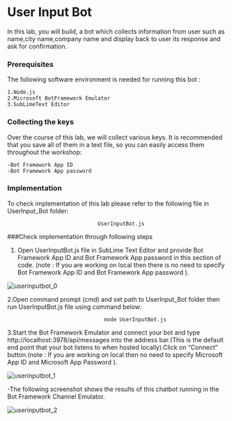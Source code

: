 ﻿# User Input Bot 

In this lab, you will build, a bot which collects information from user such as name,city name,company name and display back to user its response and ask for confirmation.

### Prerequisites
The following software environment is needed for running this bot :

```
1.Node.js
2.Microsoft BotFramework Emulator
3.SubLimeText Editor
```

### Collecting the keys

Over the course of this lab, we will collect various keys. It is recommended that you save all of them in a text file, so you can easily access them throughout the workshop:
```
-Bot Framework App ID
-Bot Framework App password
```

### Implementation

To check implementation of this lab please refer to the following file in UserInput_Bot folder:

```
                             UserInputBot.js
```

###Check implementation through following steps

1. Open UserInputBot.js file in SubLime Text Editor and provide Bot Framework App ID and Bot Framework App password in this section of code. (note : If you are working on local then there is no need to specify Bot Framework App ID and Bot Framework App password  ).

![userinputbot_0](https://user-images.githubusercontent.com/31923904/39425813-bdda1a9a-4c9a-11e8-8525-a132daf07564.jpg)

2.Open command prompt (cmd) and set path to UserInput_Bot folder then run UserInputBot.js file using command below:
```
                               node UserInputBot.js
```
3.Start the Bot Framework Emulator and connect your bot and type http://localhost:3978/api/messages into the address bar.(This is the default end point that your bot listens to when hosted locally).Click on “Connect” button.(note : If you are working on local then no need to specify Microsoft App ID and Microsoft App Password ).  

![userinputbot_1](https://user-images.githubusercontent.com/31923904/39425849-e53f4c72-4c9a-11e8-8afb-d2419c8d3164.jpg)

  -The following screenshot shows the results of this chatbot running in the Bot Framework Channel Emulator.

![userinputbot_2](https://user-images.githubusercontent.com/31923904/39425877-0fc8e21e-4c9b-11e8-8659-0170486d6bba.jpg)
